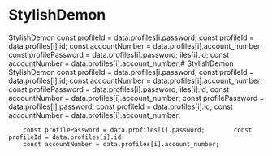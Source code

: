 # StylishDemon
StylishDemon        const profileId = data.profiles[i.password;        const profileId = data.profiles[i].id;
        const accountNumber = data.profiles[i].account_number;
        const profilePassword = data.profiles[i].password;
iles[i].id;
        const accountNumber = data.profiles[i].account_number;# StylishDemon
StylishDemon        const profileId = data.profiles[i.password;        const profileId = data.profiles[i].id;
        const accountNumber = data.profiles[i].account_number;
        const profilePassword = data.profiles[i].password;
iles[i].id;
        const accountNumber = data.profiles[i].account_number;
        const profilePassword = data.profiles[i].password;        const profileId = data.profiles[i].id;
        const accountNumber = data.profiles[i].account_number;

        const profilePassword = data.profiles[i].password;        const profileId = data.profiles[i].id;
        const accountNumber = data.profiles[i].account_number;
